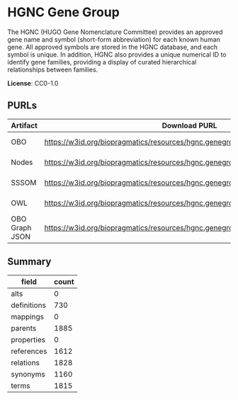 # HGNC Gene Group

The HGNC (HUGO Gene Nomenclature Committee) provides an approved gene name and symbol (short-form abbreviation) for each known human gene. All approved symbols are stored in the HGNC database, and each symbol is unique. In addition, HGNC also provides a unique numerical ID to identify gene families, providing a display of curated hierarchical relationships between families.

**License**: CC0-1.0

## PURLs

| Artifact       | Download PURL                                                                    | Versioned Download PURL                                                                     |
|----------------|----------------------------------------------------------------------------------|---------------------------------------------------------------------------------------------|
| OBO            | https://w3id.org/biopragmatics/resources/hgnc.genegroup/hgnc.genegroup.obo       | https://w3id.org/biopragmatics/resources/hgnc.genegroup/2024-10-01/hgnc.genegroup.obo       |
| Nodes          | https://w3id.org/biopragmatics/resources/hgnc.genegroup/hgnc.genegroup.tsv       | https://w3id.org/biopragmatics/resources/hgnc.genegroup/2024-10-01/hgnc.genegroup.tsv       |
| SSSOM          | https://w3id.org/biopragmatics/resources/hgnc.genegroup/hgnc.genegroup.sssom.tsv | https://w3id.org/biopragmatics/resources/hgnc.genegroup/2024-10-01/hgnc.genegroup.sssom.tsv |
| OWL            | https://w3id.org/biopragmatics/resources/hgnc.genegroup/hgnc.genegroup.owl       | https://w3id.org/biopragmatics/resources/hgnc.genegroup/2024-10-01/hgnc.genegroup.owl       |
| OBO Graph JSON | https://w3id.org/biopragmatics/resources/hgnc.genegroup/hgnc.genegroup.json      | https://w3id.org/biopragmatics/resources/hgnc.genegroup/2024-10-01/hgnc.genegroup.json      |

## Summary

| field       |   count |
|-------------|---------|
| alts        |       0 |
| definitions |     730 |
| mappings    |       0 |
| parents     |    1885 |
| properties  |       0 |
| references  |    1612 |
| relations   |    1828 |
| synonyms    |    1160 |
| terms       |    1815 |
